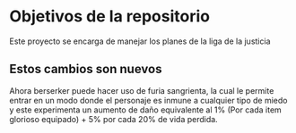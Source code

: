 # Objetivos de la repositorio

Este proyecto se encarga de manejar los planes de la liga de la justicia

## Estos cambios son nuevos

Ahora berserker puede hacer uso de furia sangrienta, la cual le permite entrar en un modo donde el personaje
es inmune a cualquier tipo de miedo y este experimenta un aumento de daño equivalente al 1% (Por cada item glorioso equipado) + 5% por cada 20% de vida perdida.

